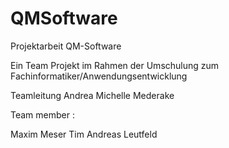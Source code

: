 # QMSoftware
Projektarbeit QM-Software

Ein Team Projekt im Rahmen der Umschulung zum Fachinformatiker/Anwendungsentwicklung

Teamleitung Andrea Michelle Mederake

Team member :

Maxim Meser
Tim Andreas Leutfeld
